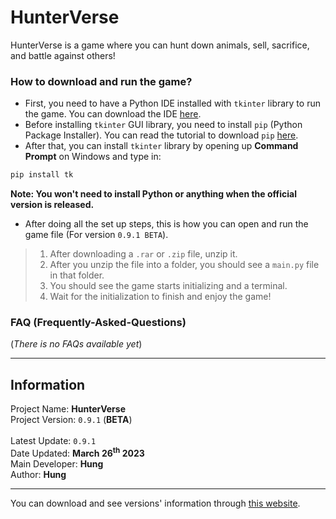 # HunterVerse
HunterVerse is a game where you can hunt down animals, sell, sacrifice, and battle against others!

### How to download and run the game?
* First, you need to have a Python IDE installed with `tkinter` library to run the game. You can download the IDE [here](https://www.python.org/downloads/).<br>
* Before installing `tkinter` GUI library, you need to install `pip` (Python Package Installer). You can read the tutorial to download `pip` [here](https://pip.pypa.io/en/stable/installation/).<br>
* After that, you can install `tkinter` library by opening up **Command Prompt** on Windows and type in:
```py
pip install tk
```
**Note: You won't need to install Python or anything when the official version is released.**
* After doing all the set up steps, this is how you can open and run the game file (For version `0.9.1 BETA`).
> 1. After downloading a `.rar` or `.zip` file, unzip it.
> 2. After you unzip the file into a folder, you should see a `main.py` file in that folder.
> 4. You should see the game starts initializing and a terminal.
> 5. Wait for the initialization to finish and enjoy the game!

### FAQ (Frequently-Asked-Questions)
(*There is no FAQs available yet*)

<hr>

## Information
Project Name: **HunterVerse**<br>
Project Version: `0.9.1` (**BETA**)<br><br>
Latest Update: `0.9.1`<br>
Date Updated: **March 26<sup>th</sup> 2023<br>**
Main Developer: **Hung**<br>
Author: **Hung**<br>

<hr>

You can download and see versions' information through [this website](https://sites.google.com/view/project-hunterverse).
